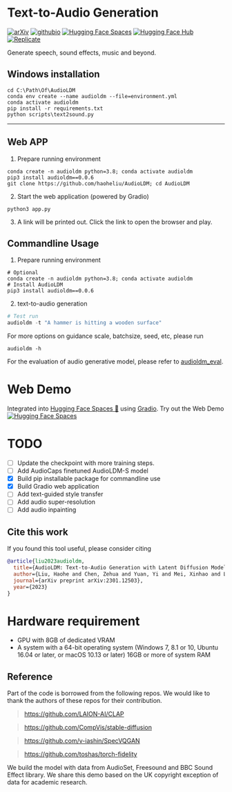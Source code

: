 # Text-to-Audio Generation

[![arXiv](https://img.shields.io/badge/arXiv-2109.13731-brightgreen.svg?style=flat-square)](https://arxiv.org/abs/2301.12503)  [![githubio](https://img.shields.io/badge/GitHub.io-Audio_Samples-blue?logo=Github&style=flat-square)](https://audioldm.github.io/)  [![Hugging Face Spaces](https://img.shields.io/badge/%F0%9F%A4%97%20Hugging%20Face-Spaces-blue)](https://huggingface.co/spaces/haoheliu/audioldm-text-to-audio-generation)  [![Hugging Face Hub](https://img.shields.io/badge/%F0%9F%A4%97-Models%20on%20Hub-yellow)](https://huggingface.co/haoheliu/AudioLDM-S-Full)  [![Replicate](https://replicate.com/jagilley/audio-ldm/badge)](https://replicate.com/jagilley/audio-ldm)

<!-- # [![PyPI version](https://badge.fury.io/py/voicefixer.svg)](https://badge.fury.io/py/voicefixer) -->

Generate speech, sound effects, music and beyond.


## Windows installation
```shell
cd C:\Path\Of\AudioLDM
conda env create --name audioldm --file=environment.yml
conda activate audioldm
pip install -r requirements.txt
python scripts\text2sound.py
```

<hr>


## Web APP
1. Prepare running environment
```shell
conda create -n audioldm python=3.8; conda activate audioldm
pip3 install audioldm==0.0.6
git clone https://github.com/haoheliu/AudioLDM; cd AudioLDM
```
2. Start the web application (powered by Gradio)
```shell
python3 app.py
```
3. A link will be printed out. Click the link to open the browser and play.

## Commandline Usage
1. Prepare running environment
```shell
# Optional
conda create -n audioldm python=3.8; conda activate audioldm
# Install AudioLDM
pip3 install audioldm==0.0.6
```

2. text-to-audio generation
```python
# Test run
audioldm -t "A hammer is hitting a wooden surface"
```

For more options on guidance scale, batchsize, seed, etc, please run
```shell
audioldm -h
```

For the evaluation of audio generative model, please refer to [audioldm_eval](https://github.com/haoheliu/audioldm_eval).

# Web Demo

Integrated into [Hugging Face Spaces 🤗](https://huggingface.co/spaces) using [Gradio](https://github.com/gradio-app/gradio). Try out the Web Demo [![Hugging Face Spaces](https://img.shields.io/badge/%F0%9F%A4%97%20Hugging%20Face-Spaces-blue)](https://huggingface.co/spaces/haoheliu/audioldm-text-to-audio-generation)


# TODO

- [ ] Update the checkpoint with more training steps.
- [ ] Add AudioCaps finetuned AudioLDM-S model
- [x] Build pip installable package for commandline use
- [x] Build Gradio web application
- [ ] Add text-guided style transfer
- [ ] Add audio super-resolution
- [ ] Add audio inpainting

## Cite this work

If you found this tool useful, please consider citing
```bibtex
@article{liu2023audioldm,
  title={AudioLDM: Text-to-Audio Generation with Latent Diffusion Models},
  author={Liu, Haohe and Chen, Zehua and Yuan, Yi and Mei, Xinhao and Liu, Xubo and Mandic, Danilo and Wang, Wenwu and Plumbley, Mark D},
  journal={arXiv preprint arXiv:2301.12503},
  year={2023}
}
```

# Hardware requirement
- GPU with 8GB of dedicated VRAM
- A system with a 64-bit operating system (Windows 7, 8.1 or 10, Ubuntu 16.04 or later, or macOS 10.13 or later) 16GB or more of system RAM

## Reference
Part of the code is borrowed from the following repos. We would like to thank the authors of these repos for their contribution. 

> https://github.com/LAION-AI/CLAP

> https://github.com/CompVis/stable-diffusion

> https://github.com/v-iashin/SpecVQGAN 

> https://github.com/toshas/torch-fidelity


We build the model with data from AudioSet, Freesound and BBC Sound Effect library. We share this demo based on the UK copyright exception of data for academic research. 

<!-- This code repo is strictly for research demo purpose only. For commercial use please contact us. -->
